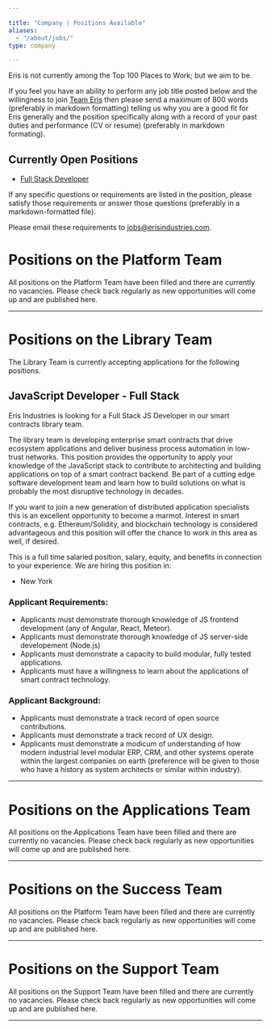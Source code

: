```yaml
---

title: "Company | Positions Available"
aliases:
  - "/about/jobs/"
type: company

---
```


Eris is not currently among the Top 100 Places to Work; but we aim to be.

If you feel you have an ability to perform any job title posted below and the willingness to join [Team Eris](https://erisindustries.com/about/team) then please send a maximum of 800 words (preferably in markdown formatting) telling us why you are a good fit for Eris generally and the position specifically along with a record of your past duties and performance (CV or resume) (preferably in markdown formating).

## Currently Open Positions
- [Full Stack Developer](#fullStackDeveloper)

If any specific questions or requirements are listed in the position, please satisfy those requirements or answer those questions (preferably in a markdown-formatted file).

Please email these requirements to [jobs@erisindustries.com](mailto:jobs@erisindustries.com).

# Positions on the Platform Team

All positions on the Platform Team have been filled and there are currently no vacancies. Please check back regularly as new opportunities will come up and are published here.

<hr />

# Positions on the Library Team

The Library Team is currently accepting applications for the following positions.

## <a name="fullStackDeveloper"></a>JavaScript Developer - Full Stack

Eris Industries is looking for a Full Stack JS Developer in our smart contracts library team.

The library team is developing enterprise smart contracts that drive ecosystem applications and deliver business process automation in low-trust networks. This position provides the opportunity to apply your knowledge of the JavaScript stack to contribute to architecting and building applications on top of a smart contract backend. Be part of a cutting edge software development team and learn how to build solutions on what is probably the most disruptive technology in decades.

If you want to join a new generation of distributed application specialists this is an excellent opportunity to become a marmot. Interest in smart contracts, e.g. Ethereum/Solidity, and blockchain technology is considered advantageous and this position will offer the chance to work in this area as well, if desired.

This is a full time salaried position, salary, equity, and benefits in connection to your experience. We are hiring this position in:

* New York

### Applicant Requirements:

* Applicants must demonstrate thorough knowledge of JS frontend development (any of Angular, React, Meteor).
* Applicants must demonstrate thorough knowledge of JS server-side developement (Node.js)
* Applicants must demonstrate a capacity to build modular, fully tested applications.
* Applicants must have a willingness to learn about the applications of smart contract technology.

### Applicant Background:

* Applicants must demonstrate a track record of open source contributions.
* Applicants must demonstrate a track record of UX design.
* Applicants must demonstrate a modicum of understanding of how modern industrial level modular ERP, CRM, and other systems operate within the largest companies on earth (preference will be given to those who have a history as system architects or similar within industry).

<hr />

# Positions on the Applications Team

All positions on the Applications Team have been filled and there are currently no vacancies. Please check back regularly as new opportunities will come up and are published here.

<hr />

# Positions on the Success Team

All positions on the Platform Team have been filled and there are currently no vacancies. Please check back regularly as new opportunities will come up and are published here.

<hr />

# Positions on the Support Team

All positions on the Support Team have been filled and there are currently no vacancies. Please check back regularly as new opportunities will come up and are published here.

<hr />


